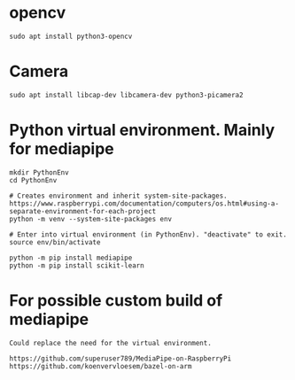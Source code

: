 # opencv
	sudo apt install python3-opencv

# Camera
	sudo apt install libcap-dev libcamera-dev python3-picamera2

# Python virtual environment. Mainly for mediapipe
	mkdir PythonEnv
	cd PythonEnv

    # Creates environment and inherit system-site-packages. https://www.raspberrypi.com/documentation/computers/os.html#using-a-separate-environment-for-each-project
	python -m venv --system-site-packages env		

    # Enter into virtual environment (in PythonEnv). "deactivate" to exit.
	source env/bin/activate							

	python -m pip install mediapipe
	python -m pip install scikit-learn

# For possible custom build of mediapipe
	Could replace the need for the virtual environment.

	https://github.com/superuser789/MediaPipe-on-RaspberryPi
	https://github.com/koenvervloesem/bazel-on-arm